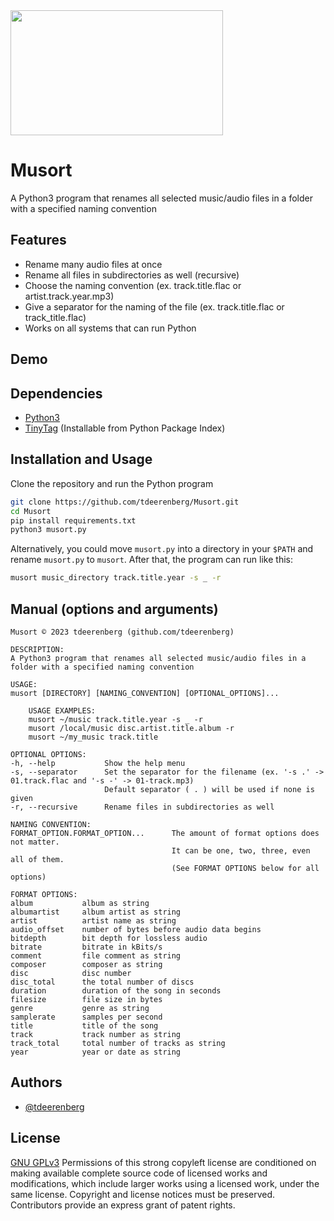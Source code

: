 <img src="https://user-images.githubusercontent.com/113618658/214139255-c81222c9-48a2-46c9-a509-3e613d390d55.jpg" width="340" height="200" />

# Musort

A Python3 program that renames all selected music/audio files in a folder with a specified naming convention 

## Features

- Rename many audio files at once
- Rename all files in subdirectories as well (recursive)
- Choose the naming convention (ex. track.title.flac or artist.track.year.mp3)
- Give a separator for the naming of the file (ex. track.title.flac or track_title.flac)
- Works on all systems that can run Python


## Demo


## Dependencies
- [Python3](https://www.python.org/)
- [TinyTag](https://pypi.org/project/tinytag/) (Installable from Python Package Index)
## Installation and Usage

Clone the repository and run the Python program

``` Bash
git clone https://github.com/tdeerenberg/Musort.git
cd Musort
pip install requirements.txt
python3 musort.py
```
Alternatively, you could move `musort.py` into a directory in your `$PATH` and rename `musort.py` to `musort`. After that, the program can run like this:
``` Bash
musort music_directory track.title.year -s _ -r
```

## Manual (options and arguments)
```
Musort © 2023 tdeerenberg (github.com/tdeerenberg)

DESCRIPTION:
A Python3 program that renames all selected music/audio files in a folder with a specified naming convention

USAGE:
musort [DIRECTORY] [NAMING_CONVENTION] [OPTIONAL_OPTIONS]...

    USAGE EXAMPLES:
    musort ~/music track.title.year -s _ -r
    musort /local/music disc.artist.title.album -r
    musort ~/my_music track.title

OPTIONAL OPTIONS:
-h, --help           Show the help menu
-s, --separator      Set the separator for the filename (ex. '-s .' -> 01.track.flac and '-s -' -> 01-track.mp3)
                     Default separator ( . ) will be used if none is given
-r, --recursive      Rename files in subdirectories as well

NAMING CONVENTION:
FORMAT_OPTION.FORMAT_OPTION...      The amount of format options does not matter.
                                    It can be one, two, three, even all of them.
                                    (See FORMAT OPTIONS below for all options)

FORMAT OPTIONS:
album           album as string
albumartist     album artist as string
artist          artist name as string
audio_offset    number of bytes before audio data begins
bitdepth        bit depth for lossless audio
bitrate         bitrate in kBits/s
comment         file comment as string
composer        composer as string 
disc            disc number
disc_total      the total number of discs
duration        duration of the song in seconds
filesize        file size in bytes
genre           genre as string
samplerate      samples per second
title           title of the song
track           track number as string
track_total     total number of tracks as string
year            year or date as string
```
## Authors

- [@tdeerenberg](https://www.github.com/tdeerenberg)

## License

[GNU GPLv3](https://choosealicense.com/licenses/gpl-3.0/)
Permissions of this strong copyleft license are conditioned on making available complete source code of licensed works and modifications, which include larger works using a licensed work, under the same license. Copyright and license notices must be preserved. Contributors provide an express grant of patent rights. 
